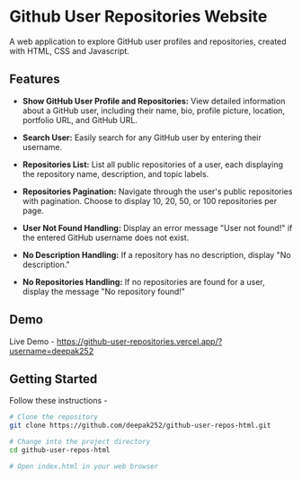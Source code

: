 # Github User Repositories Website

A web application to explore GitHub user profiles and repositories, created with HTML, CSS and Javascript.

## Features

- **Show GitHub User Profile and Repositories:** View detailed information about a GitHub user, including their name, bio, profile picture, location, portfolio URL, and GitHub URL.

- **Search User:** Easily search for any GitHub user by entering their username.

- **Repositories List:** List all public repositories of a user, each displaying the repository name, description, and topic labels.

- **Repositories Pagination:** Navigate through the user's public repositories with pagination. Choose to display 10, 20, 50, or 100 repositories per page.

- **User Not Found Handling:** Display an error message "User not found!" if the entered GitHub username does not exist.

- **No Description Handling:** If a repository has no description, display "No description."

- **No Repositories Handling:** If no repositories are found for a user, display the message "No repository found!"

## Demo

Live Demo - https://github-user-repositories.vercel.app/?username=deepak252

## Getting Started

Follow these instructions - 

```bash
# Clone the repository
git clone https://github.com/deepak252/github-user-repos-html.git

# Change into the project directory
cd github-user-repos-html

# Open index.html in your web browser

